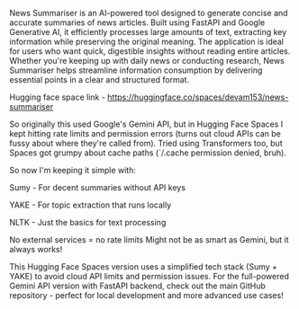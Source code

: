 News Summariser is an AI-powered tool designed to generate concise and accurate summaries of news articles. Built using FastAPI and Google Generative AI, it efficiently processes large amounts of text, extracting key information while preserving the original meaning. The application is ideal for users who want quick, digestible insights without reading entire articles. Whether you're keeping up with daily news or conducting research, News Summariser helps streamline information consumption by delivering essential points in a clear and structured format.

Hugging face space link - https://huggingface.co/spaces/devam153/news-summariser

So originally this used Google's Gemini API, but in Hugging Face Spaces I kept hitting rate limits and permission errors (turns out cloud APIs can be fussy about where they're called from).
Tried using Transformers too, but Spaces got grumpy about cache paths (`/.cache permission denied, bruh).

So now I'm keeping it simple with:

Sumy - For decent summaries without API keys

YAKE - For topic extraction that runs locally

NLTK - Just the basics for text processing

No external services = no rate limits 
Might not be as smart as Gemini, but it always works!

This Hugging Face Spaces version uses a simplified tech stack (Sumy + YAKE) to avoid cloud API limits and permission issues. 
For the full-powered Gemini API version with FastAPI backend, check out the main GitHub repository - perfect for local development and more advanced use cases! 
